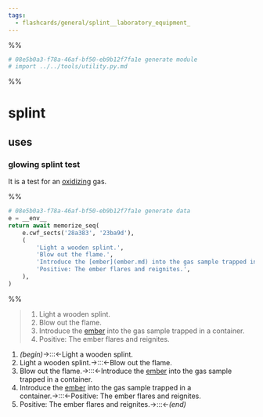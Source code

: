 ```yaml
---
tags:
  - flashcards/general/splint__laboratory_equipment_
---
```


%%
```Python
# 08e5b0a3-f78a-46af-bf50-eb9b12f7fa1e generate module
# import ../../tools/utility.py.md
```
%%

# splint

## uses

### glowing splint test

It is a test for an [oxidizing](oxidization.md) gas.

%%
```Python
# 08e5b0a3-f78a-46af-bf50-eb9b12f7fa1e generate data
e = __env__
return await memorize_seq(
	e.cwf_sects('28a383', '23ba9d'),
	(
		'Light a wooden splint.',
		'Blow out the flame.',
		'Introduce the [ember](ember.md) into the gas sample trapped in a container.',
		'Positive: The ember flares and reignites.',
	),
)
```
%%

<!--08e5b0a3-f78a-46af-bf50-eb9b12f7fa1e generate section="28a383"--><!-- The following content is generated at 2023-03-14T22:56:07.078677+08:00. Any edits will be overridden! -->

> 1. Light a wooden splint.
> 2. Blow out the flame.
> 3. Introduce the [ember](ember.md) into the gas sample trapped in a container.
> 4. Positive: The ember flares and reignites.

<!--/08e5b0a3-f78a-46af-bf50-eb9b12f7fa1e-->

<!--08e5b0a3-f78a-46af-bf50-eb9b12f7fa1e generate section="23ba9d"--><!-- The following content is generated at 2023-03-15T19:10:41.952775+08:00. Any edits will be overridden! -->

1. _(begin)_→:::←Light a wooden splint.
2. Light a wooden splint.→:::←Blow out the flame.
3. Blow out the flame.→:::←Introduce the [ember](ember.md) into the gas sample trapped in a container.
4. Introduce the [ember](ember.md) into the gas sample trapped in a container.→:::←Positive: The ember flares and reignites.
5. Positive: The ember flares and reignites.→:::←_(end)_

<!--/08e5b0a3-f78a-46af-bf50-eb9b12f7fa1e-->
